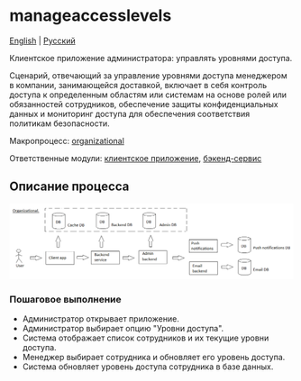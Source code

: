 # manageaccesslevels

[English](manageaccesslevels.md) | [Русский](manageaccesslevels.ru.md)

Клиентское приложение администратора: управлять уровнями доступа.

Сценарий, отвечающий за управление уровнями доступа менеджером в компании, занимающейся доставкой, включает в себя контроль доступа к определенным областям или системам на основе ролей или обязанностей сотрудников, обеспечение защиты конфиденциальных данных и мониторинг доступа для обеспечения соответствия политикам безопасности.

Макропроцесс: [organizational](../../macroprocesses/organizational.ru.md)

Ответственные модули: [клиентское приложение](../../frontend/adminclient.ru.md), [бэкенд-сервис](../../backend/adminbackend.ru.md)

## Описание процесса

![organizational_overall](../../img/organizational_overall.png)

### Пошаговое выполнение

- Администратор открывает приложение.
- Администратор выбирает опцию "Уровни доступа".
- Система отображает список сотрудников и их текущие уровни доступа.
- Менеджер выбирает сотрудника и обновляет его уровень доступа.
- Система обновляет уровень доступа сотрудника в базе данных.
